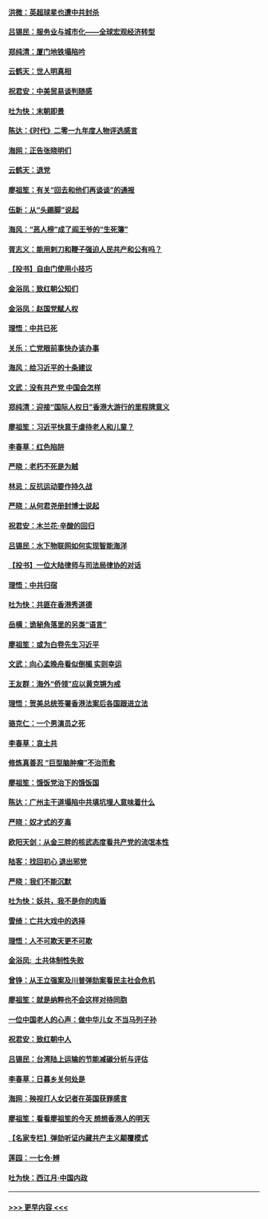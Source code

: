 #### [洪微：英超球星也遭中共封杀](../pages/nsc993/n11727243.md?t=12172133) 
#### [吕锡民：服务业与城市化——全球宏观经济转型](../pages/nsc993/n11725845.md?t=12172133) 
#### [郑纯清：厦门地铁塌陷吟](../pages/nsc993/n11725813.md?t=12172133) 
#### [云鹤天：世人明真相](../pages/nsc993/n11725621.md?t=12172133) 
#### [祝君安：中美贸易谈判随感](../pages/nsc993/n11725609.md?t=12172133) 
#### [吐为快：末朝即景](../pages/nsc993/n11723365.md?t=12172133) 
#### [陈达：《时代》二零一九年度人物评选感言](../pages/nsc993/n11723337.md?t=12172133) 
#### [海网：正告张晓明们](../pages/nsc993/n11723228.md?t=12172133) 
#### [云鹤天：退党](../pages/nsc993/n11723056.md?t=12172133) 
#### [廖祖笙：有关“回去和他们再谈谈”的通报](../pages/nsc993/n11722442.md?t=12172133) 
#### [伍新：从“头踢脚”说起](../pages/nsc993/n11722429.md?t=12172133) 
#### [海风：“恶人榜”成了阎王爷的“生死簿”](../pages/nsc993/n11722272.md?t=12172133) 
#### [胥志义：能用剌刀和鞭子强迫人民共产和公有吗？](../pages/nsc993/n11720569.md?t=12172133) 
#### [【投书】自由门使用小技巧](../pages/nsc993/n11720180.md?t=12172133) 
#### [金浴凤：致红朝公知们](../pages/nsc993/n11720563.md?t=12172133) 
#### [金浴凤：赵国党赋人权](../pages/nsc993/n11720533.md?t=12172133) 
#### [理悟：中共已死](../pages/nsc993/n11720233.md?t=12172133) 
#### [关乐：亡党眼前事快办该办事](../pages/nsc993/n11719160.md?t=12172133) 
#### [海风：给习近平的十条建议](../pages/nsc993/n11717616.md?t=12172133) 
#### [文武：没有共产党 中国会怎样](../pages/nsc993/n11717584.md?t=12172133) 
#### [郑纯清：迎接“国际人权日”香港大游行的里程牌意义](../pages/nsc993/n11717417.md?t=12172133) 
#### [廖祖笙：习近平快意于虐待老人和儿童？](../pages/nsc993/n11715313.md?t=12172133) 
#### [李春草：红色陷阱](../pages/nsc993/n11715029.md?t=12172133) 
#### [严晓：老朽不死是为贼](../pages/nsc993/n11712910.md?t=12172133) 
#### [林忌：反抗运动要作持久战](../pages/nsc993/n11712623.md?t=12172133) 
#### [严晓：从何君尧册封博士说起](../pages/nsc993/n11712465.md?t=12172133) 
#### [祝君安：木兰花·辛酸的回归](../pages/nsc993/n11712381.md?t=12172133) 
#### [吕锡民：水下物联网如何实现智能海洋](../pages/nsc993/n11711158.md?t=12172133) 
#### [【投书】一位大陆律师与司法局律协的对话](../pages/nsc993/n11709675.md?t=12172133) 
#### [理悟：中共归宿](../pages/nsc993/n11710059.md?t=12172133) 
#### [吐为快：共匪在香港秀道德](../pages/nsc993/n11709979.md?t=12172133) 
#### [岳横：诡秘角落里的另类“语言”](../pages/nsc993/n11709792.md?t=12172133) 
#### [廖祖笙：或为白卷先生习近平](../pages/nsc993/n11708330.md?t=12172133) 
#### [文武：向心孟晚舟看似倒楣 实则幸运](../pages/nsc993/n11708236.md?t=12172133) 
#### [王友群：海外“侨领”应以黄克锵为戒](../pages/nsc993/n11706176.md?t=12172133) 
#### [理悟：贺美总统签署香港法案后各国跟进立法](../pages/nsc993/n11706853.md?t=12172133) 
#### [骆克仁：一个男演员之死](../pages/nsc993/n11706677.md?t=12172133) 
#### [李春草：哀土共](../pages/nsc993/n11706255.md?t=12172133) 
#### [修炼真善忍 “巨型脑肿瘤”不治而愈](../pages/nsc993/n11705340.md?t=12172133) 
#### [廖祖笙：饿饭党治下的饿饭国](../pages/nsc993/n11705085.md?t=12172133) 
#### [陈达：广州主干道塌陷中共填坑埋人意味着什么](../pages/nsc993/n11705046.md?t=12172133) 
#### [严晓：奴才式的歹毒](../pages/nsc993/n11704826.md?t=12172133) 
#### [欧阳天剑：从金三胖的核武态度看共产党的流氓本性](../pages/nsc993/n11702238.md?t=12172133) 
#### [陆客：找回初心 退出邪党](../pages/nsc993/n11702213.md?t=12172133) 
#### [严晓：我们不能沉默](../pages/nsc993/n11702110.md?t=12172133) 
#### [吐为快：妖共，我不是你的肉盾](../pages/nsc993/n11701366.md?t=12172133) 
#### [雪绮：亡共大戏中的选择](../pages/nsc993/n11699922.md?t=12172133) 
#### [理悟：人不可欺天更不可欺](../pages/nsc993/n11699657.md?t=12172133) 
#### [金浴凤:  土共体制性失败](../pages/nsc993/n11699361.md?t=12172133) 
#### [曾铮：从王立强案及川普弹劾案看民主社会危机](../pages/nsc993/n11699318.md?t=12172133) 
#### [廖祖笙：就是纳粹也不会这样对待同胞](../pages/nsc993/n11697658.md?t=12172133) 
#### [一位中国老人的心声：做中华儿女 不当马列子孙](../pages/nsc993/n11697525.md?t=12172133) 
#### [祝君安：致红朝中人](../pages/nsc993/n11697518.md?t=12172133) 
#### [吕锡民：台湾陆上运输的节能减碳分析与评估](../pages/nsc993/n11694983.md?t=12172133) 
#### [李春草：日暮乡关何处是](../pages/nsc993/n11694805.md?t=12172133) 
#### [海网：殃视打人女记者在英国获罪感言](../pages/nsc993/n11693832.md?t=12172133) 
#### [廖祖笙：看看廖祖笙的今天 想想香港人的明天](../pages/nsc993/n11693707.md?t=12172133) 
#### [【名家专栏】弹劾听证内藏共产主义颠覆模式](../pages/nsc993/n11693563.md?t=12172133) 
#### [莲园：一七令‧辨](../pages/nsc993/n11692558.md?t=12172133) 
#### [吐为快：西江月·中国内政](../pages/nsc993/n11692071.md?t=12172133) 

----
#### [ >>> 更早内容 <<< ](../indexes/nsc993-earlier.md)

